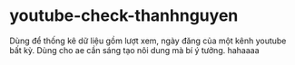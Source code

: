 # youtube-check-thanhnguyen
Dùng để thống kê dữ liệu gồm lượt xem, ngày đăng của một kênh youtube bất kỳ. Dùng cho ae cần sáng tạo nôi dung mà bí ý tưởng. hahaaaa
